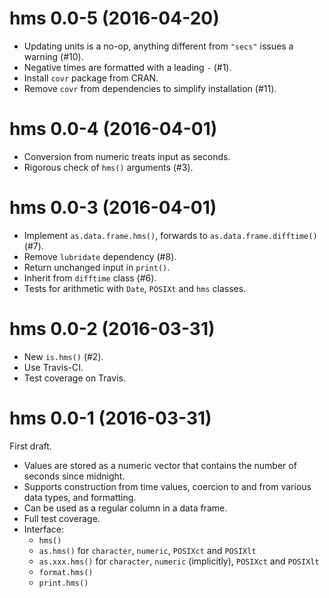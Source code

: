 # hms 0.0-5 (2016-04-20)

- Updating units is a no-op, anything different from `"secs"` issues a warning (#10).
- Negative times are formatted with a leading `-` (#1).
- Install `covr` package from CRAN.
- Remove `covr` from dependencies to simplify installation (#11).


# hms 0.0-4 (2016-04-01)

- Conversion from numeric treats input as seconds.
- Rigorous check of `hms()` arguments (#3).


# hms 0.0-3 (2016-04-01)

- Implement `as.data.frame.hms()`, forwards to `as.data.frame.difftime()` (#7).
- Remove `lubridate` dependency (#8).
- Return unchanged input in `print()`.
- Inherit from `difftime` class (#6).
- Tests for arithmetic with `Date`, `POSIXt` and `hms` classes.


# hms 0.0-2 (2016-03-31)

- New `is.hms()` (#2).
- Use Travis-CI.
- Test coverage on Travis.


# hms 0.0-1 (2016-03-31)

First draft.

- Values are stored as a numeric vector that contains the number of seconds
  since midnight.
- Supports construction from time values, coercion to and from various data
  types, and formatting.
- Can be used as a regular column in a data frame.
- Full test coverage.
- Interface:
    - `hms()`
    - `as.hms()` for `character`, `numeric`, `POSIXct` and `POSIXlt`
    - `as.xxx.hms()` for `character`, `numeric` (implicitly), `POSIXct` and
      `POSIXlt`
    - `format.hms()`
    - `print.hms()`
